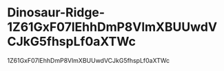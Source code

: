 # Dinosaur-Ridge-1Z61GxF07lEhhDmP8VlmXBUUwdVCJkG5fhspLf0aXTWc
1Z61GxF07lEhhDmP8VlmXBUUwdVCJkG5fhspLf0aXTWc
